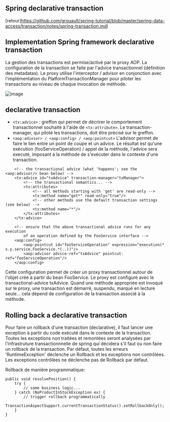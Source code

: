 ## Spring declarative transaction
[retour]https://github.com/grouault/spring-tutorial/blob/master/spring-data-access/transaction/notes/spring-transaction.md)

## Implementation Spring framework declarative transaction

La gestion des transactions est permise/activé par le proxy AOP. La configuration de la transaction se faite par l'advice transactionnel (définition des metadatas). Le proxy utilise l'interceptor / advisor en conjonction avec l'implémentation du PlatformTransactionManager pour piloter les transactions au niveau de chaque invocation de méthode.

![image](https://user-images.githubusercontent.com/20648687/80582769-94929b80-8a0f-11ea-9224-b7be7ba2d35c.png)

## declarative transaction
* `<tx:advice>` : greffon qui permet de décrirer le comportement transactionnel souhaité à l'aide de `<tx:attribute>`. Le transaction-manager, qui piloté les transactions, doit être précisé sur le greffon.
* `<aop:adivsor> / <aop:config> / <aop:pointcut>`
L'advisor permet de faire le lien entre un point de coupe et un advice. Le résultat est qu'une exécution (fooServiceOperation) / appel de la méthode, l'advice sera executé, imposant à la méthode de s'exécuter dans le contexte d'une transaction.

```
    <!-- the transactional advice (what 'happens'; see the <aop:advisor/> bean below) -->
    <tx:advice id="txAdvice" transaction-manager="txManager">
        <!-- the transactional semantics... -->
        <tx:attributes>
            <!-- all methods starting with 'get' are read-only -->
            <tx:method name="get*" read-only="true"/>
            <!-- other methods use the default transaction settings (see below) -->
            <tx:method name="*"/>
        </tx:attributes>
    </tx:advice>

    <!-- ensure that the above transactional advice runs for any execution
        of an operation defined by the FooService interface -->
    <aop:config>
        <aop:pointcut id="fooServiceOperation" expression="execution(* x.y.service.FooService.*(..))"/>
        <aop:advisor advice-ref="txAdvice" pointcut-ref="fooServiceOperation"/>
    </aop:config>
```
Cette configuration permet de créer un proxy transactionnel autour de l'objet créé à partir du bean FooService. Le proxy est configuré avec le transactional-advice txAdvice. Quand une méthode appropriée est invoqué sur le proxy, une transaction est démarré, suspendu, marqué en lecture seule... cela dépend de configuration de la transaction associé à la méthode.

## Rolling back a declarative transaction
Pour faire un rollback d'une transaction (declarative), il faut lancer une exception à partir du code exécuté dans le contexte de la transaction. Toutes les exceptions non traitées et remontées seront analysées par l'infrastruture transactionnnelle de spring qui décidera s'il faut ou non faire un rollback de la transaction.
Par défaut, toutes les erreurs 'RuntimeException' déclenche un Rollback et les exceptions non contrôlées. Les exceptions contrôlées ne déclenche pas de Rollback par défaut.

Rollback de manière programmatique:
```
public void resolvePosition() {
    try {
        // some business logic...
    } catch (NoProductInStockException ex) {
        // trigger rollback programmatically
        TransactionAspectSupport.currentTransactionStatus().setRollbackOnly();
    }
}
```

